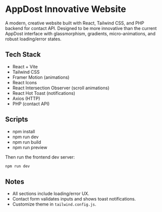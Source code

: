 # AppDost Innovative Website

A modern, creative website built with React, Tailwind CSS, and PHP backend for contact API. Designed to be more innovative than the current AppDost interface with glassmorphism, gradients, micro-animations, and robust loading/error states.

## Tech Stack
- React + Vite
- Tailwind CSS
- Framer Motion (animations)
- React Icons
- React Intersection Observer (scroll animations)
- React Hot Toast (notifications)
- Axios (HTTP)
- PHP (contact API)

## Scripts
- npm install
- npm run dev
- npm run build
- npm run preview

Then run the frontend dev server:

```bash
npm run dev
```

## Notes
- All sections include loading/error UX.
- Contact form validates inputs and shows toast notifications.
- Customize theme in `tailwind.config.js`.
